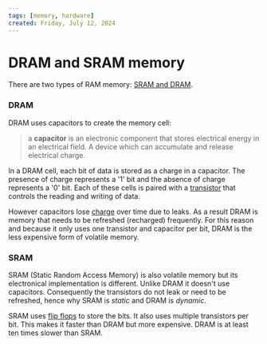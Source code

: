 ```yaml
---
tags: [memory, hardware]
created: Friday, July 12, 2024
---
```


# DRAM and SRAM memory

There are two types of RAM memory: [SRAM and DRAM](DRAM_and_SRAM_memory.md).

### DRAM

DRAM uses capacitors to create the memory cell:

> a **capacitor** is an electronic component that stores electrical energy in an
> electrical field. A device which can accumulate and release electrical charge.

In a DRAM cell, each bit of data is stored as a charge in a capacitor. The
presence of charge represents a '1' bit and the absence of charge represents a
'0' bit. Each of these cells is paired with a [transistor](Transistors.md) that
controls the reading and writing of data.

However capacitors lose [charge](Current.md) over time due to leaks. As a result
DRAM is memory that needs to be refreshed (recharged) frequently. For this
reason and because it only uses one transistor and capacitor per bit, DRAM is
the less expensive form of volatile memory.

### SRAM

SRAM (Static Random Access Memory) is also volatile memory but its electronical
implementation is different. Unlike DRAM it doesn't use capacitors. Consequently
the transistors do not leak or need to be refreshed, hence why SRAM is _static_
and DRAM is _dynamic_.

SRAM uses [flip flops](Flip_flops.md) to store the bits. It also uses multiple
transistors per bit. This makes it faster than DRAM but more expensive. DRAM is
at least ten times slower than SRAM.
